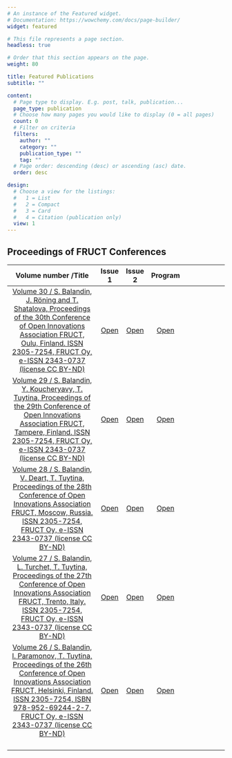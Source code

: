 ```yaml
---
# An instance of the Featured widget.
# Documentation: https://wowchemy.com/docs/page-builder/
widget: featured

# This file represents a page section.
headless: true

# Order that this section appears on the page.
weight: 80

title: Featured Publications
subtitle: ""

content:
  # Page type to display. E.g. post, talk, publication...
  page_type: publication
  # Choose how many pages you would like to display (0 = all pages)
  count: 0
  # Filter on criteria
  filters:
    author: ""
    category: ""
    publication_type: ""
    tag: ""
  # Page order: descending (desc) or ascending (asc) date.
  order: desc

design:
  # Choose a view for the listings:
  #   1 = List
  #   2 = Compact
  #   3 = Card
  #   4 = Citation (publication only)
  view: 1
---
```


## Proceedings of FRUCT Conferences

| **Volume number /Title**                                                                                                                                                                                                             | **Issue 1** | **Issue 2** | **Program** |   |   |   |   |   |   |
|:-------------------------------------------------------------------------------------------------------------------------------------------------------------------------------------------------------------------------------------:|:-----------:|:-----------:|:-----------:|:---:|:---:|:---:|:---:|:---:|:---:|
| [Volume 30 / S. Balandin, J. Röning and T. Shatalova, Proceedings of the 30th Conference of Open Innovations Association FRUCT, Oulu, Finland. ISSN 2305-7254, FRUCT Oy, e-ISSN 2343-0737 (license CC BY-ND)](https://fruct.org/node/388928)                           | [Open](https://fruct.org/publications/fruct30/)        | [Open](https://fruct.org/publications/acm30/)        | [Open](https://fruct.org/program30)        |   |   |   |   |   |   |
| [Volume 29 / S. Balandin, Y. Koucheryavy, T. Tuytina, Proceedings of the 29th Conference of Open Innovations Association FRUCT, Tampere, Finland. ISSN 2305-7254, FRUCT Oy, e-ISSN 2343-0737 (license CC BY-ND)](https://fruct.org/node/385678)                        | [Open](https://fruct.org/publications/fruct29/)        | [Open](https://fruct.org/publications/acm29/)        | [Open](https://fruct.org/program29)        |   |   |   |   |   |   |
| [Volume 28 / S. Balandin, V. Deart, T. Tuytina, Proceedings of the 28th Conference of Open Innovations Association FRUCT, Moscow, Russia. ISSN 2305-7254, FRUCT Oy, e-ISSN 2343-0737 (license CC BY-ND)](https://fruct.org/node/384281)                                | [Open](https://fruct.org/publications/fruct28/)        | [Open](https://fruct.org/publications/acm28/)        | [Open](https://fruct.org/program28)        |   |   |   |   |   |   |
| [Volume 27 / S. Balandin, L. Turchet, T. Tuytina, Proceedings of the 27th Conference of Open Innovations Association FRUCT, Trento, Italy. ISSN 2305-7254, FRUCT Oy, e-ISSN 2343-0737 (license CC BY-ND)](https://fruct.org/node/383597)                               | [Open](https://fruct.org/publications/fruct27/)        | [Open](https://fruct.org/publications/acm27/)        | [Open](https://fruct.org/program27)        |   |   |   |   |   |   |
| [Volume 26 / S. Balandin, I. Paramonov, T. Tuytina, Proceedings of the 26th Conference of Open Innovations Association FRUCT, Helsinki, Finland. ISSN 2305-7254, ISBN 978-952-69244-2-7, FRUCT Oy, e-ISSN 2343-0737 (license CC BY-ND)](https://fruct.org/node/382258) | [Open](https://fruct.org/publications/fruct26/)        | [Open](https://fruct.org/publications/acm26/)        | [Open](https://fruct.org/program26)        |   |   |   |   |   |   |
|                                                                                                                                                                                                                                       |             |             |             |   |   |   |   |   |   |
|                                                                                                                                                                                                                                       |             |             |             |   |   |   |   |   |   |
|                                                                                                                                                                                                                                       |             |             |             |   |   |   |   |   |   |
|                                                                                                                                                                                                                                       |             |             |             |   |   |   |   |   |   |

